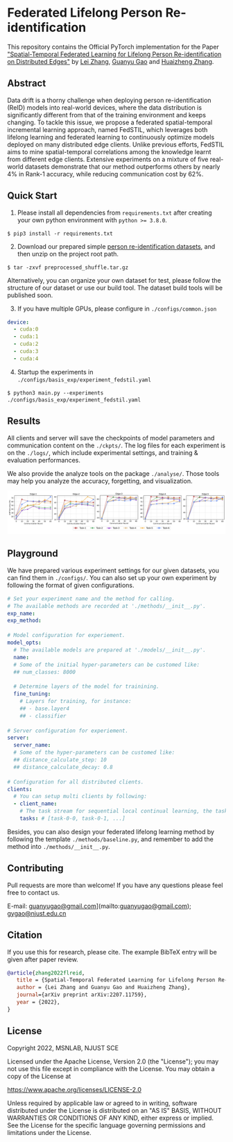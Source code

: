 # Federated Lifelong Person Re-identification

This repository contains the Official PyTorch implementation for the Paper ["Spatial-Temporal Federated Learning for Lifelong Person Re-identification on Distributed Edges"](https://arxiv.org/abs/2207.11759) by [Lei Zhang](https://github.com/MagicDevilZhang/), [Guanyu Gao](https://github.com/GuanyuGao) and [Huaizheng Zhang](https://huaizhengzhang.github.io/).



## Abstract

Data drift is a thorny challenge when deploying person re-identification (ReID) models into real-world devices, where the data distribution is significantly different from that of the training environment and keeps changing. To tackle this issue, we propose a federated spatial-temporal incremental learning approach, named FedSTIL, which leverages both lifelong learning and federated learning to continuously optimize models deployed on many distributed edge clients. Unlike previous efforts, FedSTIL aims to mine spatial-temporal correlations among the knowledge learnt from different edge clients. Extensive experiments on a mixture of five real-world datasets demonstrate that our method outperforms others by nearly 4% in Rank-1 accuracy, while reducing communication cost by 62%.  



## Quick Start

1. Please install all dependencies from `requirements.txt` after creating your own python environment with `python >= 3.8.0`.

```shell
$ pip3 install -r requirements.txt
```

2. Download our prepared simple [person re-identification datasets](https://drive.google.com/file/d/10NDQy0IZXupqXBhKfm3j7SwF08JBrE-w/view?usp=sharing), and then unzip on the project root path.  

```shell
$ tar -zxvf preprocessed_shuffle.tar.gz
```

Alternatively, you can organize your own dataset for test, please follow the structure of our dataset or use our build tool. The dataset build tools will be published soon.

3. If you have multiple GPUs, please configure in `./configs/common.json` 

```yaml
device:
  - cuda:0
  - cuda:1
  - cuda:2
  - cuda:3
  - cuda:4
```

4. Startup the experiments in `./configs/basis_exp/experiment_fedstil.yaml`

```shell
$ python3 main.py --experiments ./configs/basis_exp/experiment_fedstil.yaml
```



## Results

All clients and server will save the checkpoints of model parameters and communication content on the `./ckpts/`. The log files for each experiment is on the `./logs/`, which include experimental settings, and training & evaluation performances. 

We also provide the analyze tools on the package `./analyse/`. Those tools may help you analyze the accuracy, forgetting, and visualization.

![accuracy](./docs/accuracy.png)

## Playground

We have prepared various experiment settings for our given datasets, you can find them in `./configs/`. You can also set up your own experiment by following the format of given configurations.

```yaml
# Set your experiment name and the method for calling.
# The available methods are recorded at './methods/__init__.py'.
exp_name: 
exp_method: 

# Model configuration for experiement. 
model_opts:
  # The available models are prepared at './models/__init__.py'.
  name: 
  # Some of the initial hyper-parameters can be customed like:
  ## num_classes: 8000
  
  # Determine layers of the model for trainining.
  fine_tuning:
    # Layers for training, for instance:
    ## - base.layer4
    ## - classifier

# Server configuration for experiement. 
server:
  server_name: 
  # Some of the hyper-parameters can be customed like:
  ## distance_calculate_step: 10
  ## distance_calculate_decay: 0.8

# Configuration for all distributed clients. 
clients:
  # You can setup multi clients by following: 
  - client_name: 
    # The task stream for sequential local continual learning, the task name should exists in './configs/common.yaml -> datasets_dir' directory.
    tasks: # [task-0-0, task-0-1, ...]
```

Besides, you can also design your federated lifelong learning method by following the template `./methods/baseline.py`, and remember to add the method into `./methods/__init__.py`.



## Contributing

Pull requests are more than welcome! If you have any questions please feel free to contact us.

E-mail: guanyugao@gmail.com](mailto:guanyugao@gmail.com); [gygao@njust.edu.cn](mailto:gygao@njust.edu.cn) 



## Citation

 If you use this for research, please cite. The example BibTeX entry will be given after paper review. 

```bibtex
@article{zhang2022flreid,
   title = {Spatial-Temporal Federated Learning for Lifelong Person Re-identification on Distributed Edges},
   author = {Lei Zhang and Guanyu Gao and Huaizheng Zhang},
   journal={arXiv preprint arXiv:2207.11759},
   year = {2022},
}
```



## License

Copyright 2022, MSNLAB, NJUST SCE

Licensed under the Apache License, Version 2.0 (the "License"); you may not use this file except in compliance with the License. You may obtain a copy of the License at

https://www.apache.org/licenses/LICENSE-2.0

Unless required by applicable law or agreed to in writing, software distributed under the License is distributed on an "AS IS" BASIS, WITHOUT WARRANTIES OR CONDITIONS OF ANY KIND, either express or implied. See the License for the specific language governing permissions and limitations under the License.

